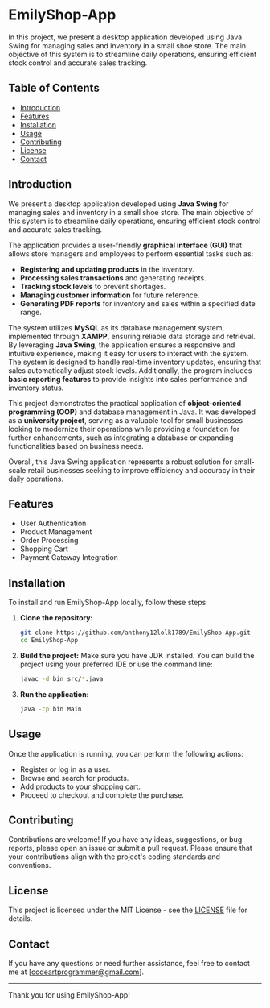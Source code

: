 # EmilyShop-App

In this project, we present a desktop application developed using Java Swing for managing sales and inventory in a small shoe store. The main objective of this system is to streamline daily operations, ensuring efficient stock control and accurate sales tracking.

## Table of Contents
- [Introduction](#introduction)
- [Features](#features)
- [Installation](#installation)
- [Usage](#usage)
- [Contributing](#contributing)
- [License](#license)
- [Contact](#contact)

## Introduction

We present a desktop application developed using **Java Swing** for managing sales and inventory in a small shoe store. The main objective of this system is to streamline daily operations, ensuring efficient stock control and accurate sales tracking.

The application provides a user-friendly **graphical interface (GUI)** that allows store managers and employees to perform essential tasks such as:
- **Registering and updating products** in the inventory.
- **Processing sales transactions** and generating receipts.
- **Tracking stock levels** to prevent shortages.
- **Managing customer information** for future reference.
- **Generating PDF reports** for inventory and sales within a specified date range.

The system utilizes **MySQL** as its database management system, implemented through **XAMPP**, ensuring reliable data storage and retrieval. By leveraging **Java Swing**, the application ensures a responsive and intuitive experience, making it easy for users to interact with the system. The system is designed to handle real-time inventory updates, ensuring that sales automatically adjust stock levels. Additionally, the program includes **basic reporting features** to provide insights into sales performance and inventory status.

This project demonstrates the practical application of **object-oriented programming (OOP)** and database management in Java. It was developed as a **university project**, serving as a valuable tool for small businesses looking to modernize their operations while providing a foundation for further enhancements, such as integrating a database or expanding functionalities based on business needs.

Overall, this Java Swing application represents a robust solution for small-scale retail businesses seeking to improve efficiency and accuracy in their daily operations.


## Features
- User Authentication
- Product Management
- Order Processing
- Shopping Cart
- Payment Gateway Integration

## Installation
To install and run EmilyShop-App locally, follow these steps:

1. **Clone the repository:**
    ```bash
    git clone https://github.com/anthony12lolk1789/EmilyShop-App.git
    cd EmilyShop-App
    ```

2. **Build the project:**
    Make sure you have JDK installed. You can build the project using your preferred IDE or use the command line:
    ```bash
    javac -d bin src/*.java
    ```

3. **Run the application:**
    ```bash
    java -cp bin Main
    ```

## Usage
Once the application is running, you can perform the following actions:
- Register or log in as a user.
- Browse and search for products.
- Add products to your shopping cart.
- Proceed to checkout and complete the purchase.

## Contributing
Contributions are welcome! If you have any ideas, suggestions, or bug reports, please open an issue or submit a pull request. Please ensure that your contributions align with the project's coding standards and conventions.

## License
This project is licensed under the MIT License - see the [LICENSE](LICENSE) file for details.

## Contact
If you have any questions or need further assistance, feel free to contact me at [codeartprogrammer@gmail.com].

---

Thank you for using EmilyShop-App!
